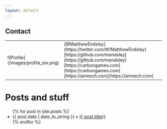 ```yaml
---
layout: default
---
```


Contact
-------
<div id="profile">
<table><tr><td markdown="1">
![Profile](/images/profile_sm.png)
</td><td markdown="1">
[@MatthewEndsley](https://twitter.com/#!/MatthewEndsley)  
[https://github.com/mendsley](https://github.com/mendsley)  
[https://carbongames.com](https://carbongames.com)  
[https://airmech.com](https://airmech.com)
</td></tr></table>
</div>

Posts and stuff
===============

<ul class="posts">
	{% for post in site.posts %}
		<li>
			<span>{{ post.date | date_to_string }}</span>
			&raquo;
			<a href="{{ BASE_PATH }}{{ post.url }}">{{ post.title}}</a>
		</li>
	{% endfor %}
</ul>
